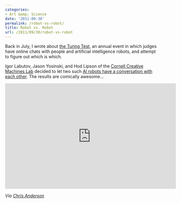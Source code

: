 ```yaml
---
categories:
- Art &amp; Science
date: '2011-09-30'
permalink: /robot-vs-robot/
title: Robot vs. Robot
url: /2011/09/30/robot-vs-robot
---
```


Back in July, I wrote about <a href="https://gomakethings.com/mind-vs-machine/">the Turing Test</a>, an annual event in which judges have online chats with people and artificial intelligence robots, and attempt to figure out which is which.

Igor Labutov, Jason Yosinski, and Hod Lipson of the <a href="http://creativemachines.cornell.edu/">Cornell Creative Machines Lab</a> decided to let two such <a href="https://www.youtube.com/watch?v=WnzlbyTZsQY">AI robots have a conversation with each other</a>. The results are comically awesome...

<iframe class="alignc" width="560" height="345" src="https://www.youtube.com/embed/WnzlbyTZsQY" frameborder="0" allowfullscreen></iframe>

<em>Via <a href="https://twitter.com/TEDchris">Chris Anderson</a></em>
